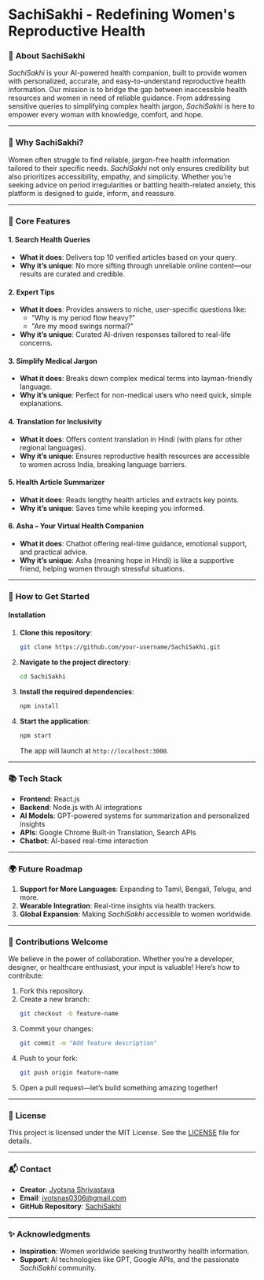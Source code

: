 # **SachiSakhi - Redefining Women's Reproductive Health**

### 🌟 **About SachiSakhi**
*SachiSakhi* is your AI-powered health companion, built to provide women with personalized, accurate, and easy-to-understand reproductive health information. Our mission is to bridge the gap between inaccessible health resources and women in need of reliable guidance. From addressing sensitive queries to simplifying complex health jargon, *SachiSakhi* is here to empower every woman with knowledge, comfort, and hope.

---

### 🧭 **Why SachiSakhi?**
Women often struggle to find reliable, jargon-free health information tailored to their specific needs. *SachiSakhi* not only ensures credibility but also prioritizes accessibility, empathy, and simplicity. Whether you’re seeking advice on period irregularities or battling health-related anxiety, this platform is designed to guide, inform, and reassure.

---

### 🌟 **Core Features**
#### 1. **Search Health Queries**
   - **What it does**: Delivers top 10 verified articles based on your query.
   - **Why it’s unique**: No more sifting through unreliable online content—our results are curated and credible.

#### 2. **Expert Tips**
   - **What it does**: Provides answers to niche, user-specific questions like:
     - "Why is my period flow heavy?"
     - "Are my mood swings normal?"
   - **Why it’s unique**: Curated AI-driven responses tailored to real-life concerns.

#### 3. **Simplify Medical Jargon**
   - **What it does**: Breaks down complex medical terms into layman-friendly language.
   - **Why it’s unique**: Perfect for non-medical users who need quick, simple explanations.

#### 4. **Translation for Inclusivity**
   - **What it does**: Offers content translation in Hindi (with plans for other regional languages).
   - **Why it’s unique**: Ensures reproductive health resources are accessible to women across India, breaking language barriers.

#### 5. **Health Article Summarizer**
   - **What it does**: Reads lengthy health articles and extracts key points.
   - **Why it’s unique**: Saves time while keeping you informed.

#### 6. **Asha – Your Virtual Health Companion**
   - **What it does**: Chatbot offering real-time guidance, emotional support, and practical advice.
   - **Why it’s unique**: Asha (meaning hope in Hindi) is like a supportive friend, helping women through stressful situations.

---

### 🚀 **How to Get Started**
#### **Installation**
1. **Clone this repository**:
   ```bash
   git clone https://github.com/your-username/SachiSakhi.git
   ```
2. **Navigate to the project directory**:
   ```bash
   cd SachiSakhi
   ```
3. **Install the required dependencies**:
   ```bash
   npm install
   ```
4. **Start the application**:
   ```bash
   npm start
   ```
   The app will launch at `http://localhost:3000`.

---

### 📚 **Tech Stack**
- **Frontend**: React.js
- **Backend**: Node.js with AI integrations
- **AI Models**: GPT-powered systems for summarization and personalized insights
- **APIs**: Google Chrome Built-in Translation, Search APIs
- **Chatbot**: AI-based real-time interaction

---

### 🌍 **Future Roadmap**
1. **Support for More Languages**: Expanding to Tamil, Bengali, Telugu, and more.
2. **Wearable Integration**: Real-time insights via health trackers.
3. **Global Expansion**: Making *SachiSakhi* accessible to women worldwide.

---

### 🤝 **Contributions Welcome**
We believe in the power of collaboration. Whether you’re a developer, designer, or healthcare enthusiast, your input is valuable! Here’s how to contribute:
1. Fork this repository.
2. Create a new branch:
   ```bash
   git checkout -b feature-name
   ```
3. Commit your changes:
   ```bash
   git commit -m "Add feature description"
   ```
4. Push to your fork:
   ```bash
   git push origin feature-name
   ```
5. Open a pull request—let’s build something amazing together!

---

### 📄 **License**
This project is licensed under the MIT License. See the [LICENSE](LICENSE) file for details.

---

### 📬 **Contact**
- **Creator**: [Jyotsna Shrivastava](https://github.com/your-profile)
- **Email**: jyotsnas0306@gmail.com
- **GitHub Repository**: [SachiSakhi](https://github.com/your-username/SachiSakhi)

---

### ✨ **Acknowledgments**
- **Inspiration**: Women worldwide seeking trustworthy health information.
- **Support**: AI technologies like GPT, Google APIs, and the passionate *SachiSakhi* community.